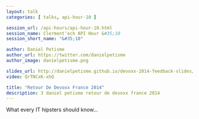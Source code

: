 ```yaml
---
layout: talk
categories: [ talks, api-hour-10 ]

session_url: /api-hours/api-hour-10.html
session_name: Clermont'ech API Hour &#35;10
session_short_name: "&#35;10"

author: Daniel Petisme
author_url: https://twitter.com/danielpetisme
author_image: danielpetisme.png

slides_url: http://danielpetisme.github.io/devoxx-2014-feedback-slides/
video: QrTNCxK-xhQ

title: "Retour De Devoxx France 2014"
description: 3 daniel petisme retour de devoxx france 2014
---
```




What every IT hipsters should know...
